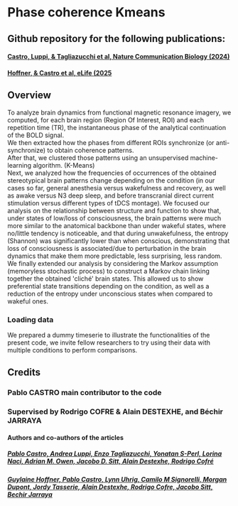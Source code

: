# Phase coherence Kmeans
## Github repository for the following publications:
#### [Castro, Luppi, & Tagliazucchi et al, Nature Communication Biology (2024)](https://www.nature.com/articles/s42003-024-06858-3)
#### [Hoffner, & Castro et al, eLife (2025](https://doi.org/10.7554/eLife.101688.2)


## Overview
To analyze brain dynamics from functional magnetic resonance imagery, we computed, for each brain region (Region Of Interest, ROI) and each repetition time (TR), the instantaneous phase of the analytical continuation of the BOLD signal.  
We then extracted how the phases from different ROIs synchronize (or anti-synchronize) to obtain coherence patterns.  
After that, we clustered those patterns using an unsupervised machine-learning algorithm. (K-Means)  
Next, we analyzed how the frequencies of occurrences of the obtained stereotypical brain patterns change depending on the condition (in our cases so far, general anesthesia versus wakefulness and recovery, as well as awake versus N3 deep sleep, and before transcranial direct current stimulation versus different types of tDCS montage). We focused our analysis on the relationship between structure and function to show that, under states of low/loss of consciousness, the brain patterns were much more similar to the anatomical backbone than under wakeful states, where no/little tendency is noticeable, and that during unwakefulness, the entropy (Shannon) was significantly lower than when conscious, demonstrating that loss of consciousness is associated/due to perturbation in the brain dynamics that make them more predictable, less surprising, less random.  
We finally extended our analysis by considering the Markov assumption (memoryless stochastic process) to construct a Markov chain linking together the obtained 'cliché' brain states. This allowed us to show preferential state transitions depending on the condition, as well as a reduction of the entropy under unconscious states when compared to wakeful ones.  

### Loading data
We prepared a dummy timeserie to illustrate the functionalities of the present code, we invite fellow researchers to try using their data with multiple conditions to perform comparisons.


## Credits
### Pablo CASTRO main contributor to the code
### Supervised by Rodrigo COFRE & Alain DESTEXHE, and Béchir JARRAYA
#### Authors and co-authors of the articles
##### [Pablo Castro, Andrea Luppi, Enzo Tagliazucchi, Yonatan S-Perl, Lorina Naci, Adrian M. Owen, Jacobo D. Sitt, Alain Destexhe, Rodrigo Cofré](https://www.nature.com/articles/s42003-024-06858-3)
##### [Guylaine Hoffner, Pablo Castro, Lynn Uhrig, Camilo M Signorelli, Morgan Dupont, Jordy Tasserie, Alain Destexhe, Rodrigo Cofre, Jacobo Sitt, Bechir Jarraya](https://doi.org/10.7554/eLife.101688.2)
